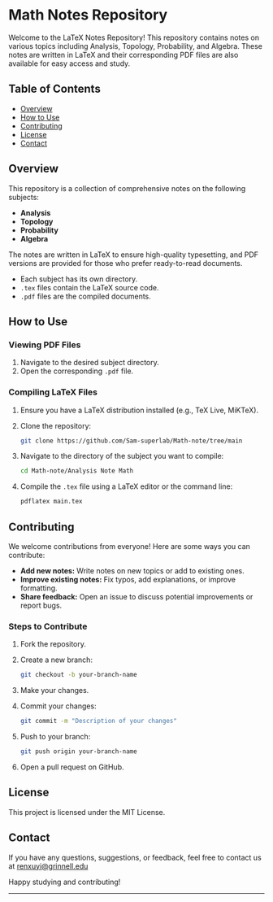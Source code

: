 # Math Notes Repository

Welcome to the LaTeX Notes Repository! This repository contains notes on various topics including Analysis, Topology, Probability, and Algebra. These notes are written in LaTeX and their corresponding PDF files are also available for easy access and study.

## Table of Contents

- [Overview](#overview)
- [How to Use](#how-to-use)
- [Contributing](#contributing)
- [License](#license)
- [Contact](#contact)

## Overview

This repository is a collection of comprehensive notes on the following subjects:
- **Analysis**
- **Topology**
- **Probability**
- **Algebra**

The notes are written in LaTeX to ensure high-quality typesetting, and PDF versions are provided for those who prefer ready-to-read documents.

- Each subject has its own directory.
- `.tex` files contain the LaTeX source code.
- `.pdf` files are the compiled documents.

## How to Use

### Viewing PDF Files

1. Navigate to the desired subject directory.
2. Open the corresponding `.pdf` file.

### Compiling LaTeX Files

1. Ensure you have a LaTeX distribution installed (e.g., TeX Live, MiKTeX).
2. Clone the repository:

    ```sh
    git clone https://github.com/Sam-superlab/Math-note/tree/main
    ```

3. Navigate to the directory of the subject you want to compile:

    ```sh
    cd Math-note/Analysis Note Math
    ```

4. Compile the `.tex` file using a LaTeX editor or the command line:

    ```sh
    pdflatex main.tex
    ```

## Contributing

We welcome contributions from everyone! Here are some ways you can contribute:

- **Add new notes:** Write notes on new topics or add to existing ones.
- **Improve existing notes:** Fix typos, add explanations, or improve formatting.
- **Share feedback:** Open an issue to discuss potential improvements or report bugs.

### Steps to Contribute

1. Fork the repository.
2. Create a new branch:

    ```sh
    git checkout -b your-branch-name
    ```

3. Make your changes.
4. Commit your changes:

    ```sh
    git commit -m "Description of your changes"
    ```

5. Push to your branch:

    ```sh
    git push origin your-branch-name
    ```

6. Open a pull request on GitHub.

## License

This project is licensed under the MIT License.

## Contact

If you have any questions, suggestions, or feedback, feel free to contact us at renxuyi@grinnell.edu

Happy studying and contributing!

---


